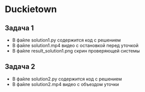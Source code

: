 # Duckietown

## Задача 1
* В файлe solution1.py содержится код с решением
* В файле solution1.mp4 видео с остановкой перед уточкой
* В файле result_solution1.png скрин проверяющей системы

## Задача 2
* В файлe solution2.py содержится код с решением
* В файле solution2.mp4 видео с объездом уточки
